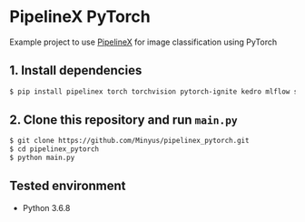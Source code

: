 # PipelineX PyTorch

Example project to use [PipelineX](https://github.com/Minyus/pipelinex) for image classification using PyTorch


## 1. Install dependencies

```bash
$ pip install pipelinex torch torchvision pytorch-ignite kedro mlflow shap
```

## 2. Clone this repository and run `main.py`

```bash
$ git clone https://github.com/Minyus/pipelinex_pytorch.git
$ cd pipelinex_pytorch
$ python main.py
```

## Tested environment

- Python 3.6.8
